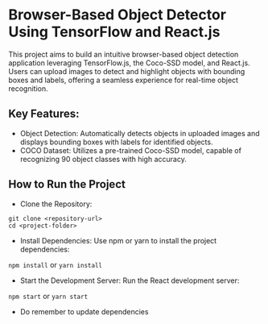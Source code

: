 # Browser-Based Object Detector Using TensorFlow and React.js

This project aims to build an intuitive browser-based object detection application leveraging TensorFlow.js, the Coco-SSD model, and React.js. 
Users can upload images to detect and highlight objects with bounding boxes and labels, offering a seamless experience for real-time object recognition.

## Key Features:
- Object Detection: Automatically detects objects in uploaded images and displays bounding boxes with labels for identified objects.
- COCO Dataset: Utilizes a pre-trained Coco-SSD model, capable of recognizing 90 object classes with high accuracy.


## How to Run the Project
- Clone the Repository:

`git clone <repository-url>`  
`cd <project-folder>`  

- Install Dependencies: Use npm or yarn to install the project dependencies:

`npm install` or `yarn install`

- Start the Development Server: Run the React development server:

`npm start` or `yarn start`

- Do remember to update dependencies
  
